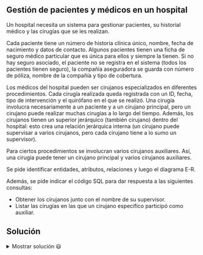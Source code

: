 ## Gestión de pacientes y médicos en un hospital

Un hospital necesita un sistema para gestionar pacientes, su historial médico y las cirugías que se les realizan. 

Cada paciente tiene un número de historia clínica único, nombre, fecha de nacimiento y datos de contacto. Algunos pacientes tienen una ficha de seguro médico particular que es única para ellos y siempre la tienen. Si no hay seguro asociado, el paciente no se registra en el sistema (todos los pacientes tienen seguro), la compañía aseguradora se guarda con número de póliza, nombre de la compañía y tipo de cobertura.

Los médicos del hospital pueden ser cirujanos especializados en diferentes procedimientos. Cada cirugía realizada queda registrada con un ID, fecha, tipo de intervención y el quirófano en el que se realizó. Una cirugía involucra necesariamente a un paciente y a un cirujano principal, pero un cirujano puede realizar muchas cirugías a lo largo del tiempo. Además, los cirujanos tienen un superior jerárquico (también cirujano) dentro del hospital: esto crea una relación jerárquica interna (un cirujano puede supervisar a varios cirujanos, pero cada cirujano tiene a lo sumo un supervisor).

Para ciertos procedimientos se involucran varios cirujanos auxiliares. Así, una cirugía puede tener un cirujano principal y varios cirujanos auxiliares.

Se pide identificar entidades, atributos, relaciones y luego el diagrama E-R.

Además, se pide indicar el código SQL para dar respuesta a las siguientes consultas:
- Obtener los cirujanos junto con el nombre de su supervisor.
- Listar las cirugías en las que un cirujano específico participó como auxiliar.


## Solución

<details>
<summary>Mostrar solución 😃</summary>

Entidades y atributos:

```
Paciente(ID_Paciente, Nombre, Fecha_Nacimiento, Contacto)
Seguro(Nro_Poliza, Compañía, Cobertura) [FK: ID_Paciente (1:1 con obligatoriedad en ambos lados)]
Cirujano(ID_Cirujano, Nombre, Especialidad, Años_Experiencia, ID_Supervisor(FK a ID_Cirujano, 0:1)) - relación reflexiva 1:N
Cirugía(ID_Cirugía, Fecha, Tipo_Intervención, Quirófano) [FK: ID_Paciente, ID_Cirujano(Principal)]
Entidades intermedias:
    Asistencia_Cirugía(ID_Cirugía, ID_Cirujano_Auxiliar) para la relación M:N entre Cirugía y Cirujano (auxiliares).
```

Relaciones:

```
Paciente 1:1 Seguro (1:1 con 1:1, un paciente tiene exactamente un seguro y un seguro pertenece a un único paciente)
Paciente 1:N Cirugía (Un paciente puede tener varias cirugías, cada cirugía asociada a un único paciente)
Cirujano (principal) 1:N Cirugía (Un cirujano puede ser principal en muchas cirugías, cada cirugía tiene un único principal)
Cirujano 1:N (reflexiva) Cirujano (Un cirujano puede supervisar a varios cirujanos, un cirujano tiene a lo sumo un supervisor)
Cirujano M:N (auxiliares) Cirugía a través de Asistencia_Cirugía
```
A continuación, se presenta el diagrama E-R correspondiente (el lenguaje mediante el que se representa es Mermaid y puedes visualizar el diagrama utilizando un [editor de Mermaid](https://mermaid.live/)):

```mermaid
erDiagram

    Paciente {
        string ID_Paciente
        string Nombre
        date Fecha_Nacimiento
        string Contacto
    }

    Seguro {
        string Nro_Poliza
        string Compania
        string Cobertura
        string ID_Paciente
    }

    Cirujano {
        string ID_Cirujano
        string Nombre
        string Especialidad
        int Anios_Experiencia
        string ID_Supervisor
    }

    Cirugia {
        string ID_Cirugia
        date Fecha
        string Tipo_Intervencion
        string Quirofano
        string ID_Paciente
        string ID_Cirujano_Principal
    }

    Asistencia_Cirugia {
        string ID_Cirugia
        string ID_Cirujano_Aux
    }

    Paciente ||--|| Seguro : "1:1"
    Paciente ||--o{ Cirugia : "1:N"
    Cirujano ||--o{ Cirugia : "1:N (Principal)"
    Cirujano ||--o{ Cirujano : "1:N (Reflexiva, Supervisor-Subordinado)"
    Cirujano }o--o{ Cirugia : "M:N (Auxiliares)" via Asistencia_Cirugia
```

Código SQL para las consultas:
Consulta 1:
```sql
SELECT c.Nombre AS Cirujano, sup.Nombre AS Supervisor
FROM Cirujano c
LEFT JOIN Cirujano sup ON c.ID_Supervisor = sup.ID_Cirujano;
```

Consulta 2:
```sql
SELECT ci.ID_Cirugia, ci.Fecha, ci.Tipo_Intervencion, ci.Quirofano
FROM Cirugia ci
JOIN Asistencia_Cirugia ac ON ci.ID_Cirugia = ac.ID_Cirugia
JOIN Cirujano c ON ac.ID_Cirujano_Aux = c.ID_Cirujano
WHERE c.Nombre = 'Dr. Pérez';
```

</details>
